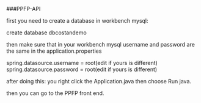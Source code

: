 ###PPFP-API



first you need to create a database in workbench mysql:

create database dbcostandemo

then make sure that in your workbench mysql username and password are the same in the application.properties


spring.datasource.username = root(edit if yours is different)
spring.datasource.password = root(edit if yours is different)

after doing this:
you right click the Application.java then choose Run java.

then you can go to the PPFP front end.
